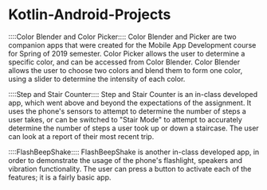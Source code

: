 # Kotlin-Android-Projects

::::Color Blender and Color Picker::::
Color Blender and Picker are two companion apps that were created for the Mobile App Development course for Spring of 2019 semester.  Color Picker allows the user to determine a specific color, and can be accessed from Color Blender. Color Blender allows the user to choose two colors and blend them to form one color, using a slider to determine the intensity of each color.

::::Step and Stair Counter::::
Step and Stair Counter is an in-class developed app, which went above and beyond the expectations of the assignment.  It uses the phone's sensors to attempt to determine the number of steps a user takes, or can be switched to "Stair Mode" to attempt to accurately determine the number of steps a user took up or down a staircase. The user can look at a report of their most recent trip.  

::::FlashBeepShake::::
FlashBeepShake is another in-class developed app, in order to demonstrate the usage of the phone's flashlight, speakers and vibration functionality.  The user can press a button to activate each of the features; it is a fairly basic app. 